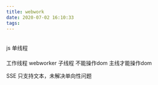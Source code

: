 ```yaml
---
title: webwork
date: 2020-07-02 16:10:33
tags:
---
```


######

js 单线程

####

工作线程 webworker 子线程 不能操作dom 主线才能操作dom

SSE 只支持文本，未解决单向性问题
